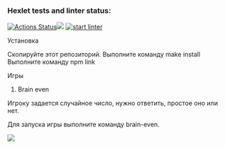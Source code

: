 ### Hexlet tests and linter status:
[![Actions Status](https://github.com/txtzvon/frontend-project-lvl1/workflows/hexlet-check/badge.svg)](https://github.com/txtzvon/frontend-project-lvl1/actions)<a href="https://codeclimate.com/github/codeclimate/codeclimate/maintainability"><img src="https://api.codeclimate.com/v1/badges/a99a88d28ad37a79dbf6/maintainability" /></a>
[![start linter](https://github.com/txtzvon/frontend-project-lvl1/actions/workflows/node.yml/badge.svg)](https://github.com/txtzvon/frontend-project-lvl1/actions/workflows/node.yml)


Установка

Скопируйте этот репозиторий.
Выполните команду make install
Выполните команду npm link

Игры

1. Brain even

Игроку задается случайное число, нужно ответить, простое оно или нет.

Для запуска игры выполните команду brain-even.

<a href="https://asciinema.org/a/1HaQEiT6q2hfCVeD390GNkZET" target="_blank"><img src="https://asciinema.org/a/1HaQEiT6q2hfCVeD390GNkZET.svg" /></a>